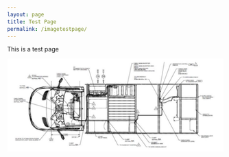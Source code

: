```yaml
---
layout: page
title: Test Page
permalink: /imagetestpage/
---
```


This is a test page

<img src="assets/vandrawing.jpg" alt="vandrawing">

<div style="background-image: url('img_girl.jpg');">
